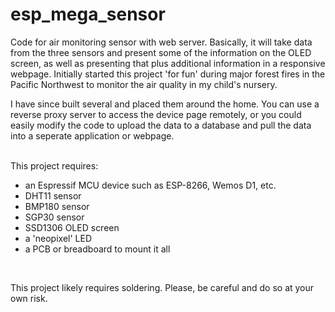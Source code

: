 # esp_mega_sensor
<p>Code for air monitoring sensor with web server.  Basically, it will take data from the three sensors and present some of the information on the OLED screen, as well as presenting that plus additional information in a responsive webpage.  Initially started this project 'for fun' during major forest fires in the Pacific Northwest to monitor the air quality in my child's nursery.</p>
<p>I have since built several and placed them around the home.  You can use a reverse proxy server to access the device page remotely, or you could easily modify the code to upload the data to a database and pull the data into a seperate application or webpage.</p>
<br>
This project requires:
<ul>
  <li>an Espressif MCU device such as ESP-8266, Wemos D1, etc.</li>
  <li>DHT11 sensor</li>
  <li>BMP180 sensor</li>
  <li>SGP30 sensor</li>
  <li>SSD1306 OLED screen</li>
  <li>a 'neopixel' LED</li>
  <li>a PCB or breadboard to mount it all</li>
</ul>
<br>
<p>This project likely requires soldering.  Please, be careful and do so at your own risk.</p>
